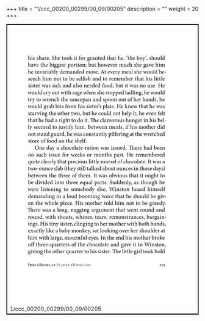 +++
title = "1/ccc_00200_00299/00_09/00205"
description = ""
weight = 20
+++

<table style="border:2px solid black;max-width:800px;max-height:800px;" 
><tr><td>
<img class="center-fit-jpg"
src="/jpg_/out_jpg_1984__205.jpg">
1/ccc_00200_00299/00_09/00205
</img></td></tr></table>
